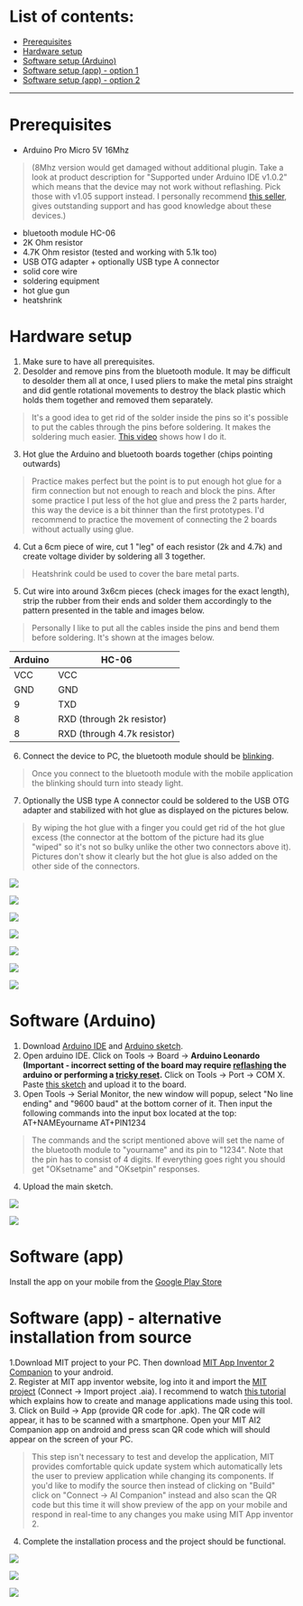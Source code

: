 # List of contents: 
* [Prerequisites](#prerequisites)
* [Hardware setup](#hardware-setup)
* [Software setup (Arduino)](#software-arduino)
* [Software setup (app) - option 1](#software-app)
* [Software setup (app) - option 2](#software-app---alternative-installation-from-source)


***


# Prerequisites 
* Arduino Pro Micro 5V 16Mhz 
> (8Mhz version would get damaged without additional plugin. Take a look at product description for "Supported under Arduino IDE v1.0.2" which means that the device may not work without reflashing. Pick those with v1.05 support instead. I personally recommend [this seller](http://www.ebay.co.uk/usr/scooterboy101), gives outstanding support and has good knowledge about these devices.)
* bluetooth module HC-06
* 2K Ohm resistor
* 4.7K Ohm resistor (tested and working with 5.1k too)
* USB OTG adapter + optionally USB type A connector
* solid core wire
* soldering equipment
* hot glue gun
* heatshrink



# Hardware setup
1. Make sure to have all prerequisites. 
2. Desolder and remove pins from the bluetooth module. It may be difficult to desolder them all at once, I used pliers to make the metal pins straight and did gentle rotational movements to destroy the black plastic which holds them together and removed them separately. 
> It's a good idea to get rid of the solder inside the pins so it's possible to put the cables through the pins before soldering. It makes the soldering much easier. [This video](https://youtu.be/yFS7uNK31O8) shows how I do it.
3. Hot glue the Arduino and bluetooth boards together (chips pointing outwards) 
> Practice makes perfect but the point is to put enough hot glue for a firm connection but not enough to reach and block the pins. After some practice I put less of the hot glue and press the 2 parts harder, this way the device is a bit thinner than the first prototypes. I'd recommend to practice the movement of connecting the 2 boards without actually using glue.
4. Cut a 6cm piece of wire, cut 1 "leg" of each resistor (2k and 4.7k) and create voltage divider by soldering all 3 together. 
> Heatshrink could be used to cover the bare metal parts.
5. Cut wire into around 3x6cm pieces (check images for the exact length), strip the rubber from their ends and solder them accordingly to the pattern presented in the table and images below.
> Personally I like to put all the cables inside the pins and bend them before soldering. It's shown at the images below.

| Arduino | HC-06 |
| --- | --- |
| VCC | VCC |
| GND | GND |
| 9 | TXD |
| 8 | RXD (through 2k resistor) |
| 8 | RXD (through 4.7k resistor) |
6. Connect the device to PC, the bluetooth module should be [blinking](https://youtu.be/ZgmhzojPXA4). 
> Once you connect to the bluetooth module with the mobile application the blinking should turn into steady light.
7. Optionally the USB type A connector could be soldered to the USB OTG adapter and stabilized with hot glue as displayed on the pictures below.
> By wiping the hot glue with a finger you could get rid of the hot glue excess (the connector at the bottom of the picture had its glue "wiped" so it's not so bulky unlike the other two connectors above it). Pictures don't show it clearly but the hot glue is also added on the other side of the connectors.

![](http://i.imgur.com/rwbGNvQ.jpg)

![](http://i.imgur.com/GhOuCLn.png)

![](http://i.imgur.com/F3n9h1s.jpg)

![](http://i.imgur.com/vqzpYiD.jpg)

![](http://i.imgur.com/mnR4kfK.jpg)

![](http://i.imgur.com/QPFaG62.jpg)

![](http://i.imgur.com/wjSBxaS.jpg)




# Software (Arduino) 
1. Download [Arduino IDE](https://www.arduino.cc/en/main/software) and [Arduino sketch](https://github.com/michalmonday/supremeDuck/blob/master/source/supremeDuck.ino).
2. Open arduino IDE. Click on Tools -> Board -> **Arduino Leonardo (Important - incorrect setting of the board may require [reflashing](http://forum.arduino.cc/index.php?topic=376079.0) the arduino or performing a [tricky reset](https://www.youtube.com/watch?v=dFQHXm1y5Io).** Click on Tools -> Port -> COM X. Paste [this sketch](https://github.com/michalmonday/supremeDuck/blob/master/source/bluetooth%20customization/btSerial.ino) and upload it to the board.
3. Open Tools -> Serial Monitor, the new window will popup, select "No line ending" and "9600 baud" at the bottom corner of it. Then input the following commands into the input box located at the top:
AT+NAMEyourname
AT+PIN1234
> The commands and the script mentioned above will set the name of the bluetooth module to "yourname" and its pin to "1234". Note that the pin has to consist of 4 digits. If everything goes right you should get "OKsetname" and "OKsetpin" responses.
4. Upload the main sketch.

![](http://i.imgur.com/EKH4JhM.png)

![](http://i.imgur.com/AFmjLLG.png)



# Software (app)
Install the app on your mobile from the [Google Play Store](https://play.google.com/store/apps/details?id=appinventor.ai_michalmonday17.supremeDuck)

# Software (app) - alternative installation from source
1.Download MIT project to your PC. Then download [MIT App Inventor 2 Companion](https://play.google.com/store/apps/details?id=edu.mit.appinventor.aicompanion3&hl=en_GB) to your android.  
2. Register at MIT app inventor website, log into it and import the [MIT project](https://github.com/michalmonday/supremeDuck/blob/master/source/supremeDuck.aia) (Connect -> Import project .aia). I recommend to watch [this tutorial](https://www.youtube.com/watch?v=o-YVvxYiSuk) which explains how to create and manage applications made using this tool.  
3. Click on Build -> App (provide QR code for .apk). The QR code will appear, it has to be scanned with a smartphone. Open your MIT AI2 Companion app on android and press scan QR code which will should appear on the screen of your PC. 
> This step isn't necessary to test and develop the application, MIT provides comfortable quick update system which automatically lets the user to preview application while changing its components. If you'd like to modify the source then instead of clicking on "Build" click on "Connect -> AI Companion" instead and also scan the QR code but this time it will show preview of the app on your mobile and respond in real-time to any changes you make using MIT App inventor 2.
4. Complete the installation process and the project should be functional.

![](http://i.imgur.com/O2RVH0X.png)

![](http://i.imgur.com/Hz8uInl.png)

![](http://i.imgur.com/Pjwmz56.png)

